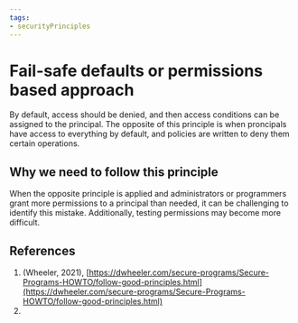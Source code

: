 ```yaml
---
tags:
- securityPrinciples
---
```


# Fail-safe defaults or permissions based approach

By default, access should be denied, and then access conditions can be assigned to the principal.
The opposite of this principle is when proncipals have access to everything by default, and policies are written to deny them certain operations.
## Why we need to follow this principle

When the opposite principle is applied and administrators or programmers grant more permissions to a principal than needed, it can be challenging to identify this mistake. Additionally, testing permissions may become more difficult. 

## References
1. (Wheeler, 2021), [https://dwheeler.com/secure-programs/Secure-Programs-HOWTO/follow-good-principles.html](https://dwheeler.com/secure-programs/Secure-Programs-HOWTO/follow-good-principles.html) 
2. 